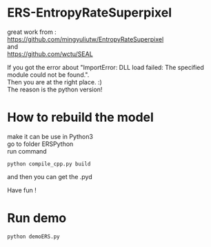 # ERS-EntropyRateSuperpixel
great work from :  
https://github.com/mingyuliutw/EntropyRateSuperpixel  
and  
https://github.com/wctu/SEAL  

If you got the error about "ImportError: DLL load failed: The specified module could not be found.".  
Then you are at the right place. :)  
The reason is the python version!    
# How to rebuild the model  
make it can be use in Python3  
go to folder ERSPython  
run command

    python compile_cpp.py build  

and then you can get the .pyd   

Have fun !  

# Run demo 
    python demoERS.py  
